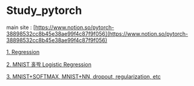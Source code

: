 # Study_pytorch

main site : [https://www.notion.so/pytorch-38898532cc8b45e38ae99f4c87f9f056](https://www.notion.so/pytorch-38898532cc8b45e38ae99f4c87f9f056)

[1. Regression](https://www.notion.so/1-Regression-093fcfb9045a4b05a864e2e44db1fe08)

[2. MNIST 홀짝 Logistic Regression ](https://www.notion.so/2-MNIST-Logistic-Regression-9edd19515ebf452e99dfd70be7d1bad7)

[3. MNIST+SOFTMAX, MNIST+NN, dropout, regularization, etc](https://www.notion.so/3-MNIST-SOFTMAX-MNIST-NN-dropout-regularization-etc-75ab9755dc224548b7ea13f3cc5f7d25)
